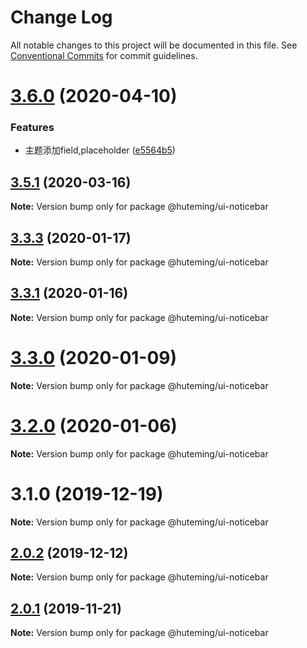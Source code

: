 # Change Log

All notable changes to this project will be documented in this file.
See [Conventional Commits](https://conventionalcommits.org) for commit guidelines.

# [3.6.0](https://github.com/huteming/huteming-ui/compare/v3.5.1...v3.6.0) (2020-04-10)


### Features

* 主题添加field,placeholder ([e5564b5](https://github.com/huteming/huteming-ui/commit/e5564b5544d48f9cb7b132b6cf5c54553a19c6a5))





## [3.5.1](https://github.com/huteming/huteming-ui/compare/v3.5.0...v3.5.1) (2020-03-16)

**Note:** Version bump only for package @huteming/ui-noticebar





## [3.3.3](https://github.com/huteming/huteming-ui/compare/v3.3.2...v3.3.3) (2020-01-17)

**Note:** Version bump only for package @huteming/ui-noticebar





## [3.3.1](https://github.com/huteming/huteming-ui/compare/v3.3.0...v3.3.1) (2020-01-16)

**Note:** Version bump only for package @huteming/ui-noticebar





# [3.3.0](https://github.com/huteming/huteming-ui/compare/v3.2.0...v3.3.0) (2020-01-09)

**Note:** Version bump only for package @huteming/ui-noticebar





# [3.2.0](https://github.com/huteming/huteming-ui/compare/v3.1.0...v3.2.0) (2020-01-06)

**Note:** Version bump only for package @huteming/ui-noticebar





# 3.1.0 (2019-12-19)

**Note:** Version bump only for package @huteming/ui-noticebar





## [2.0.2](https://github.com/huteming/huteming-ui/compare/@huteming/ui-noticebar@2.0.1...@huteming/ui-noticebar@2.0.2) (2019-12-12)

**Note:** Version bump only for package @huteming/ui-noticebar





## [2.0.1](https://github.com/huteming/huteming-ui/compare/@huteming/ui-noticebar@2.0.0...@huteming/ui-noticebar@2.0.1) (2019-11-21)

**Note:** Version bump only for package @huteming/ui-noticebar
